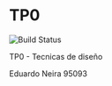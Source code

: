 # TP0 
![Build Status](https://travis-ci.org/eduardoneira/template-tp0.svg?branch=master) 

TP0 - Tecnicas de diseño

Eduardo Neira
95093
